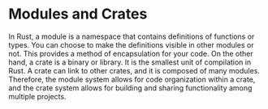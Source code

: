 # Modules and Crates

In Rust, a module is a namespace that contains definitions of functions or types. You can choose to make the definitions visible in other modules or not. This provides a method of encapsulation for your code. On the other hand, a crate is a binary or library. It is the smallest unit of compilation in Rust. A crate can link to other crates, and it is composed of many modules. Therefore, the module system allows for code organization within a crate, and the crate system allows for building and sharing functionality among multiple projects.